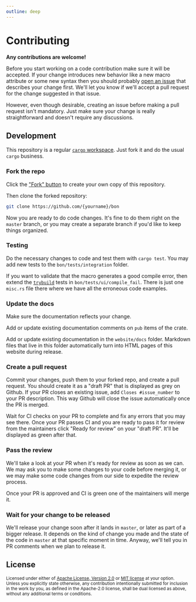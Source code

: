 ```yaml
---
outline: deep
---
```

# Contributing

**Any contributions are welcome!**

Before you start working on a code contribution make sure it will be accepted. If your change introduces new behavior like a new macro attribute or some new syntax then you should probably [open an issue](https://github.com/elastio/bon/issues) that describes your change first. We'll let you know if we'll accept a pull request for the change suggested in that issue.

However, even though desirable, creating an issue before making a pull request isn't mandatory. Just make sure your change is really straightforward and doesn't require any discussions.

## Development

This repository is a regular [`cargo` workspace](https://doc.rust-lang.org/book/ch14-03-cargo-workspaces.html). Just fork it and do the usual `cargo` business.

### Fork the repo

Click the ["Fork" button](https://github.com/elastio/bon/fork) to create your own copy of this repository.

Then clone the forked repository:

```bash
git clone https://github.com/{yourname}/bon
```

Now you are ready to do code changes. It's fine to do them right on the `master` branch, or you may create a separate branch if you'd like to keep things organized.

### Testing

Do the necessary changes to code and test them with `cargo test`. You may add new tests to the `bon/tests/integration` folder.

If you want to validate that the macro generates a good compile error, then extend the [`trybuild`](https://docs.rs/trybuild/latest/trybuild/) tests in `bon/tests/ui/compile_fail`. There is just one `misc.rs` file there where we have all the erroneous code examples.

### Update the docs

Make sure the documentation reflects your change.

Add or update existing documentation comments on `pub` items of the crate.

Add or update existing documentation in the `website/docs` folder. Markdown files that live in this folder automatically turn into HTML pages of this website during release.

### Create a pull request

Commit your changes, push them to your forked repo, and create a pull request. You should create it as a "draft PR" that is displayed as grey on Github. If your PR closes an existing issue, add `Closes #issue_number` to your PR description. This way Github will close the issue automatically once the PR is merged.

Wait for CI checks on your PR to complete and fix any errors that you may see there. Once your PR passes CI and you are ready to pass it for review from the maintainers click "Ready for review" on your "draft PR". It'll be displayed as green after that.

### Pass the review

We'll take a look at your PR when it's ready for review as soon as we can. We may ask you to make some changes to your code before merging it, or we may make some code changes from our side to expedite the review process.

Once your PR is approved and CI is green one of the maintainers will merge it.

### Wait for your change to be released

We'll release your change soon after it lands in `master`, or later as part of a bigger release. It depends on the kind of change you made and the state of the code in `master` at that specific moment in time. Anyway, we'll tell you in PR comments when we plan to release it.

## License

<sup>
Licensed under either of <a href="LICENSE-APACHE">Apache License, Version
2.0</a> or <a href="LICENSE-MIT">MIT license</a> at your option.
</sup>

<br>

<sub>
Unless you explicitly state otherwise, any contribution intentionally submitted
for inclusion in the work by you, as defined in the Apache-2.0 license, shall be
dual licensed as above, without any additional terms or conditions.
</sub>
